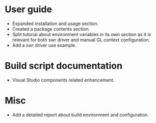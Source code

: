 # User guide
- Expanded installation and usage section.
- Created a package contents section.
- Split tutorial about environment variables in its own section as it is relevant for both swr driver and manual GL context configuration.
- Add a swr driver use example.
# Build script documentation
- Visual Studio components related enhancement.
# Misc
- Add a detailed report about build environment and configuration.